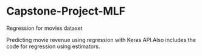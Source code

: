 # Capstone-Project-MLF
Regression for movies dataset

Predicting movie revenue using regression with Keras API.Also includes the code for regression using estimators.
